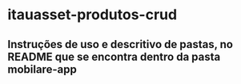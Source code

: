 # itauasset-produtos-crud

## Instruções de uso e descritivo de pastas, no README que se encontra dentro da pasta mobilare-app

